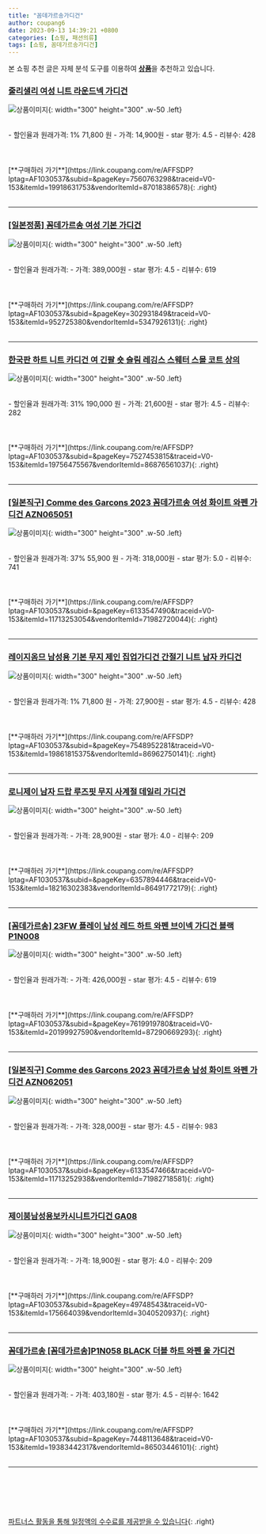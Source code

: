 ```yaml
---
title: "꼼데가르송가디건"
author: coupang6
date: 2023-09-13 14:39:21 +0800
categories: [쇼핑, 패션의류]
tags: [쇼핑, 꼼데가르송가디건]
---
```


본 쇼핑 추천 글은 자체 분석 도구를 이용하여 [**상품**](https://link.coupang.com/a/bao1ui)을 추천하고 있습니다.

### [줄리샐리 여성 니트 라운드넥 가디건](https://link.coupang.com/re/AFFSDP?lptag=AF1030537&subid=&pageKey=7560763298&traceid=V0-153&itemId=19918631753&vendorItemId=87018386578)

![상품이미지](https://thumbnail7.coupangcdn.com/thumbnails/remote/230x230ex/image/vendor_inventory/309c/25308a730edb7f6842c5b057997d25c69e3a6678ba140ab39f17b208383f.jpg){: width="300" height="300" .w-50 .left}


<br>
- 할인율과 원래가격: 1%  71,800   원
- 가격: 14,900원
- star 평가: 4.5
- 리뷰수: 428
<br>
<br>
<br>
<br>
[**구매하러 가기**](https://link.coupang.com/re/AFFSDP?lptag=AF1030537&subid=&pageKey=7560763298&traceid=V0-153&itemId=19918631753&vendorItemId=87018386578){: .right}
<br>
<br>

---

### [[일본정품] 꼼데가르송 여성 기본 가디건](https://link.coupang.com/re/AFFSDP?lptag=AF1030537&subid=&pageKey=302931849&traceid=V0-153&itemId=952725380&vendorItemId=5347926131)

![상품이미지](https://thumbnail9.coupangcdn.com/thumbnails/remote/230x230ex/image/vendor_inventory/736b/6bbf26b73365b484cbe0a8451ceaa390304bccfc2cc3acc33e59ed2de30a.png){: width="300" height="300" .w-50 .left}


<br>
- 할인율과 원래가격: 
- 가격: 389,000원
- star 평가: 4.5
- 리뷰수: 619
<br>
<br>
<br>
<br>
[**구매하러 가기**](https://link.coupang.com/re/AFFSDP?lptag=AF1030537&subid=&pageKey=302931849&traceid=V0-153&itemId=952725380&vendorItemId=5347926131){: .right}
<br>
<br>

---

### [한국판 하트 니트 카디건 여 긴팔 숏 슬림 레깅스 스웨터 스몰 코트 상의](https://link.coupang.com/re/AFFSDP?lptag=AF1030537&subid=&pageKey=7527453815&traceid=V0-153&itemId=19756475567&vendorItemId=86876561037)

![상품이미지](https://thumbnail9.coupangcdn.com/thumbnails/remote/230x230ex/image/vendor_inventory/b2ae/0f6d6d01ffdad462724c2e540c463380af4e5d3f78417c727d54ac08e12e.jpg){: width="300" height="300" .w-50 .left}


<br>
- 할인율과 원래가격: 31%  190,000   원
- 가격: 21,600원
- star 평가: 4.5
- 리뷰수: 282
<br>
<br>
<br>
<br>
[**구매하러 가기**](https://link.coupang.com/re/AFFSDP?lptag=AF1030537&subid=&pageKey=7527453815&traceid=V0-153&itemId=19756475567&vendorItemId=86876561037){: .right}
<br>
<br>

---

### [[일본직구] Comme des Garcons 2023 꼼데가르송 여성 화이트 와펜 가디건 AZN065051](https://link.coupang.com/re/AFFSDP?lptag=AF1030537&subid=&pageKey=6133547490&traceid=V0-153&itemId=11713253054&vendorItemId=71982720044)

![상품이미지](https://thumbnail7.coupangcdn.com/thumbnails/remote/230x230ex/image/vendor_inventory/cc73/7152f887197d18404876db6999951ba53df62788332eb4ca300138c31b23.jpg){: width="300" height="300" .w-50 .left}


<br>
- 할인율과 원래가격: 37%  55,900   원
- 가격: 318,000원
- star 평가: 5.0
- 리뷰수: 741
<br>
<br>
<br>
<br>
[**구매하러 가기**](https://link.coupang.com/re/AFFSDP?lptag=AF1030537&subid=&pageKey=6133547490&traceid=V0-153&itemId=11713253054&vendorItemId=71982720044){: .right}
<br>
<br>

---

### [레이지옴므 남성용 기본 무지 제인 집업가디건 간절기 니트 남자 카디건](https://link.coupang.com/re/AFFSDP?lptag=AF1030537&subid=&pageKey=7548952281&traceid=V0-153&itemId=19861815375&vendorItemId=86962750141)

![상품이미지](https://thumbnail8.coupangcdn.com/thumbnails/remote/230x230ex/image/vendor_inventory/d81d/d04713e81e7146063d2ed2b3b4b072192f03529355661e8d91f0cf0a8537.jpg){: width="300" height="300" .w-50 .left}


<br>
- 할인율과 원래가격: 1%  71,800   원
- 가격: 27,900원
- star 평가: 4.5
- 리뷰수: 428
<br>
<br>
<br>
<br>
[**구매하러 가기**](https://link.coupang.com/re/AFFSDP?lptag=AF1030537&subid=&pageKey=7548952281&traceid=V0-153&itemId=19861815375&vendorItemId=86962750141){: .right}
<br>
<br>

---

### [로니제이 남자 드랍 루즈핏 무지 사계절 데일리 가디건](https://link.coupang.com/re/AFFSDP?lptag=AF1030537&subid=&pageKey=6357894446&traceid=V0-153&itemId=18216302383&vendorItemId=86491772179)

![상품이미지](https://thumbnail8.coupangcdn.com/thumbnails/remote/230x230ex/image/vendor_inventory/0ca2/7cea43d95092d58c322494e0ec5c111845794b08d90a5f333f3d9c256a7c.jpg){: width="300" height="300" .w-50 .left}


<br>
- 할인율과 원래가격: 
- 가격: 28,900원
- star 평가: 4.0
- 리뷰수: 209
<br>
<br>
<br>
<br>
[**구매하러 가기**](https://link.coupang.com/re/AFFSDP?lptag=AF1030537&subid=&pageKey=6357894446&traceid=V0-153&itemId=18216302383&vendorItemId=86491772179){: .right}
<br>
<br>

---

### [[꼼데가르송] 23FW 플레이 남성 레드 하트 와펜 브이넥 가디건 블랙 P1N008](https://link.coupang.com/re/AFFSDP?lptag=AF1030537&subid=&pageKey=7619919780&traceid=V0-153&itemId=20199927590&vendorItemId=87290669293)

![상품이미지](https://thumbnail8.coupangcdn.com/thumbnails/remote/230x230ex/image/vendor_inventory/a7a5/14e32f5162f06a83d7e1f328f98030b733d6fd6fe7c7c25b2f9f5e0d695f.jpg){: width="300" height="300" .w-50 .left}


<br>
- 할인율과 원래가격: 
- 가격: 426,000원
- star 평가: 4.5
- 리뷰수: 619
<br>
<br>
<br>
<br>
[**구매하러 가기**](https://link.coupang.com/re/AFFSDP?lptag=AF1030537&subid=&pageKey=7619919780&traceid=V0-153&itemId=20199927590&vendorItemId=87290669293){: .right}
<br>
<br>

---

### [[일본직구] Comme des Garcons 2023 꼼데가르송 남성 화이트 와펜 가디건 AZN062051](https://link.coupang.com/re/AFFSDP?lptag=AF1030537&subid=&pageKey=6133547466&traceid=V0-153&itemId=11713252938&vendorItemId=71982718581)

![상품이미지](https://thumbnail7.coupangcdn.com/thumbnails/remote/230x230ex/image/vendor_inventory/aa4c/8ccc099dddece9f88f1339e51b213a07ed2681f8214efa30a248113298de.jpg){: width="300" height="300" .w-50 .left}


<br>
- 할인율과 원래가격: 
- 가격: 328,000원
- star 평가: 4.5
- 리뷰수: 983
<br>
<br>
<br>
<br>
[**구매하러 가기**](https://link.coupang.com/re/AFFSDP?lptag=AF1030537&subid=&pageKey=6133547466&traceid=V0-153&itemId=11713252938&vendorItemId=71982718581){: .right}
<br>
<br>

---

### [제이붐남성용보카시니트가디건 GA08](https://link.coupang.com/re/AFFSDP?lptag=AF1030537&subid=&pageKey=49748543&traceid=V0-153&itemId=175664039&vendorItemId=3040520937)

![상품이미지](https://thumbnail8.coupangcdn.com/thumbnails/remote/230x230ex/image/vendor_inventory/a660/9904668f9c88fa90b44a54dbedafe207e2834466c43fa7b7f65d55f05588.jpg){: width="300" height="300" .w-50 .left}


<br>
- 할인율과 원래가격: 
- 가격: 18,900원
- star 평가: 4.0
- 리뷰수: 209
<br>
<br>
<br>
<br>
[**구매하러 가기**](https://link.coupang.com/re/AFFSDP?lptag=AF1030537&subid=&pageKey=49748543&traceid=V0-153&itemId=175664039&vendorItemId=3040520937){: .right}
<br>
<br>

---

### [꼼데가르송 [꼼데가르송]P1N058 BLACK 더블 하트 와펜 울 가디건](https://link.coupang.com/re/AFFSDP?lptag=AF1030537&subid=&pageKey=7448113648&traceid=V0-153&itemId=19383442317&vendorItemId=86503446101)

![상품이미지](https://thumbnail7.coupangcdn.com/thumbnails/remote/230x230ex/image/vendor_inventory/e581/61715f513500365342a72925101406c727e1feabfe82b84a097ccf2740b6.jpg){: width="300" height="300" .w-50 .left}


<br>
- 할인율과 원래가격: 
- 가격: 403,180원
- star 평가: 4.5
- 리뷰수: 1642
<br>
<br>
<br>
<br>
[**구매하러 가기**](https://link.coupang.com/re/AFFSDP?lptag=AF1030537&subid=&pageKey=7448113648&traceid=V0-153&itemId=19383442317&vendorItemId=86503446101){: .right}
<br>
<br>

---
<br><br><br><br><br> [파트너스 활동을 통해 일정액의 수수료를 제공받을 수 있습니다](https://link.coupang.com/a/bao1ui){: .right}